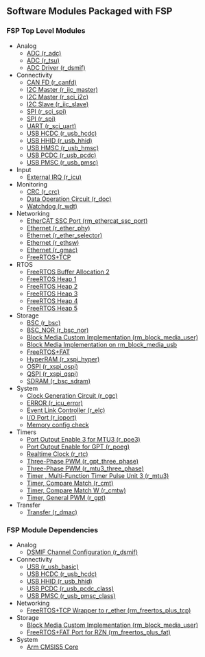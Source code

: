 ## Software Modules Packaged with FSP

### FSP Top Level Modules
  * Analog
    * [ADC (r_adc)](https://renesas.github.io/rzn-fsp/group___a_d_c.html)
    * [ADC (r_tsu)](https://renesas.github.io/rzn-fsp/group___t_s_u.html)
    * [ADC Driver (r_dsmif)](https://renesas.github.io/rzn-fsp/group___d_s_m_i_f.html)
  * Connectivity
    * [CAN FD (r_canfd)](https://renesas.github.io/rzn-fsp/group___c_a_n_f_d.html)
    * [I2C Master (r_iic_master)](https://renesas.github.io/rzn-fsp/group___i_i_c___m_a_s_t_e_r.html)
    * [I2C Master (r_sci_i2c)](https://renesas.github.io/rzn-fsp/group___s_c_i___i2_c.html)
    * [I2C Slave (r_iic_slave)](https://renesas.github.io/rzn-fsp/group___i_i_c___s_l_a_v_e.html)
    * [SPI (r_sci_spi)](https://renesas.github.io/rzn-fsp/group___s_c_i___s_p_i.html)
    * [SPI (r_spi)](https://renesas.github.io/rzn-fsp/group___s_p_i.html)
    * [UART (r_sci_uart)](https://renesas.github.io/rzn-fsp/group___s_c_i___u_a_r_t.html)
    * [USB HCDC (r_usb_hcdc)](https://renesas.github.io/rzn-fsp/group___u_s_b___h_c_d_c.html)
    * [USB HHID (r_usb_hhid)](https://renesas.github.io/rzn-fsp/group___u_s_b___h_h_i_d.html)
    * [USB HMSC (r_usb_hmsc)](https://renesas.github.io/rzn-fsp/group___u_s_b___h_m_s_c.html)
    * [USB PCDC (r_usb_pcdc)](https://renesas.github.io/rzn-fsp/group___u_s_b___p_c_d_c.html)
    * [USB PMSC (r_usb_pmsc)](https://renesas.github.io/rzn-fsp/group___u_s_b___p_m_s_c.html)
  * Input
    * [External IRQ (r_icu)](https://renesas.github.io/rzn-fsp/group___i_c_u.html)
  * Monitoring
    * [CRC (r_crc)](https://renesas.github.io/rzn-fsp/group___c_r_c.html)
    * [Data Operation Circuit (r_doc)](https://renesas.github.io/rzn-fsp/group___d_o_c.html)
    * [Watchdog (r_wdt)](https://renesas.github.io/rzn-fsp/group___w_d_t.html)
  * Networking
    * [EtherCAT SSC Port (rm_ethercat_ssc_port)](https://renesas.github.io/rzn-fsp/group___r_m___e_t_h_e_r_c_a_t___s_s_c___p_o_r_t.html)
    * [Ethernet (r_ether_phy)](https://renesas.github.io/rzn-fsp/group___e_t_h_e_r___p_h_y.html)
    * [Ethernet (r_ether_selector)](https://renesas.github.io/rzn-fsp/group___e_t_h_e_r___s_e_l_e_c_t_o_r.html)
    * [Ethernet (r_ethsw)](https://renesas.github.io/rzn-fsp/group___e_t_h_e_r___s_w_i_t_c_h.html)
    * [Ethernet (r_gmac)](https://renesas.github.io/rzn-fsp/group___e_t_h_e_r.html)
    * [FreeRTOS+TCP](https://www.freertos.org/FreeRTOS-Plus/FreeRTOS_Plus_TCP/TCP_IP_Configuration.html)
  * RTOS
    * [FreeRTOS Buffer Allocation 2](https://www.freertos.org/Documentation/03-Libraries/02-FreeRTOS-plus/02-FreeRTOS-plus-TCP/05-Buffer-management)
    * [FreeRTOS Heap 1](https://www.freertos.org/a00111.html#heap_1)
    * [FreeRTOS Heap 2](https://www.freertos.org/a00111.html#heap_2)
    * [FreeRTOS Heap 3](https://www.freertos.org/a00111.html#heap_3)
    * [FreeRTOS Heap 4](https://www.freertos.org/a00111.html#heap_4)
    * [FreeRTOS Heap 5](https://www.freertos.org/a00111.html#heap_5)
  * Storage
    * [BSC (r_bsc)](https://renesas.github.io/rzn-fsp/group___b_s_c.html)
    * [BSC_NOR (r_bsc_nor)](https://renesas.github.io/rzn-fsp/group___b_s_c___n_o_r.html)
    * [Block Media Custom Implementation (rm_block_media_user)](https://renesas.github.io/rzn-fsp/group___r_m___b_l_o_c_k___m_e_d_i_a___u_s_e_r.html)
    * [Block Media Implementation on rm_block_media_usb](https://renesas.github.io/rzn-fsp/group___r_m___b_l_o_c_k___m_e_d_i_a___u_s_b.html)
    * [FreeRTOS+FAT](https://www.freertos.org/FreeRTOS-Plus/FreeRTOS_Plus_FAT/index.html)
    * [HyperRAM (r_xspi_hyper)](https://renesas.github.io/rzn-fsp/group___x_s_p_i___h_y_p_e_r.html)
    * [OSPI (r_xspi_ospi)](https://renesas.github.io/rzn-fsp/group___x_s_p_i___o_s_p_i.html)
    * [QSPI (r_xspi_qspi)](https://renesas.github.io/rzn-fsp/group___x_s_p_i___q_s_p_i.html)
    * [SDRAM (r_bsc_sdram)](https://renesas.github.io/rzn-fsp/group___b_s_c___s_d_r_a_m.html)
  * System
    * [Clock Generation Circuit (r_cgc)](https://renesas.github.io/rzn-fsp/group___c_g_c.html)
    * [ERROR (r_icu_error)](https://renesas.github.io/rzn-fsp/group___i_c_u___e_r_r_o_r.html)
    * [Event Link Controller (r_elc)](https://renesas.github.io/rzn-fsp/group___e_l_c.html)
    * [I/O Port (r_ioport)](https://renesas.github.io/rzn-fsp/group___i_o_p_o_r_t.html)
    * [Memory config check](https://renesas.github.io/rzn-fsp/group___r_e_n_e_s_a_s___c_o_m_m_o_n.html)
  * Timers
    * [Port Output Enable 3 for MTU3 (r_poe3)](https://renesas.github.io/rzn-fsp/group___p_o_e3.html)
    * [Port Output Enable for GPT (r_poeg)](https://renesas.github.io/rzn-fsp/group___p_o_e_g.html)
    * [Realtime Clock (r_rtc)](https://renesas.github.io/rzn-fsp/group___r_t_c.html)
    * [Three-Phase PWM (r_gpt_three_phase)](https://renesas.github.io/rzn-fsp/group___g_p_t___t_h_r_e_e___p_h_a_s_e.html)
    * [Three-Phase PWM (r_mtu3_three_phase)](https://renesas.github.io/rzn-fsp/group___m_t_u3___t_h_r_e_e___p_h_a_s_e.html)
    * [Timer , Multi-Function Timer Pulse Unit 3 (r_mtu3)](https://renesas.github.io/rzn-fsp/group___m_t_u3.html)
    * [Timer, Compare Match (r_cmt)](https://renesas.github.io/rzn-fsp/group___c_m_t.html)
    * [Timer, Compare Match W (r_cmtw)](https://renesas.github.io/rzn-fsp/group___c_m_t_w.html)
    * [Timer, General PWM (r_gpt)](https://renesas.github.io/rzn-fsp/group___g_p_t.html)
  * Transfer
    * [Transfer (r_dmac)](https://renesas.github.io/rzn-fsp/group___d_m_a_c.html)


### FSP Module Dependencies
  * Analog
    * [DSMIF Channel Configuration (r_dsmif)](https://renesas.github.io/rzn-fsp/group___d_s_m_i_f.html)
  * Connectivity
    * [USB (r_usb_basic)](https://renesas.github.io/rzn-fsp/group___u_s_b.html)
    * [USB HCDC (r_usb_hcdc)](https://renesas.github.io/rzn-fsp/group___u_s_b___h_c_d_c.html)
    * [USB HHID (r_usb_hhid)](https://renesas.github.io/rzn-fsp/group___u_s_b___h_h_i_d.html)
    * [USB PCDC (r_usb_pcdc_class)](https://renesas.github.io/rzn-fsp/group___u_s_b___p_c_d_c.html)
    * [USB PMSC (r_usb_pmsc_class)](https://renesas.github.io/rzn-fsp/group___u_s_b___p_m_s_c.html)
  * Networking
    * [FreeRTOS+TCP Wrapper to r_ether (rm_freertos_plus_tcp)](https://renesas.github.io/rzn-fsp/group___f_r_e_e_r_t_o_s___p_l_u_s___t_c_p.html)
  * Storage
    * [Block Media Custom Implementation (rm_block_media_user)](https://renesas.github.io/rzn-fsp/group___r_m___b_l_o_c_k___m_e_d_i_a___u_s_e_r.html)
    * [FreeRTOS+FAT Port for RZN (rm_freertos_plus_fat)](https://www.freertos.org/FreeRTOS-Plus/FreeRTOS_Plus_FAT/index.html)
  * System
    * [Arm CMSIS5 Core](https://renesas.github.io/rzn-fsp/)
